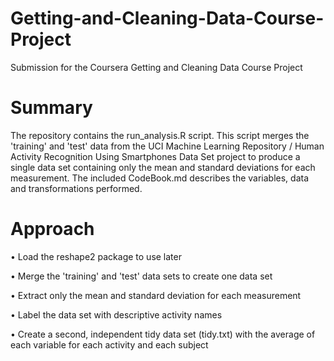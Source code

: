 # Getting-and-Cleaning-Data-Course-Project
Submission for the Coursera Getting and Cleaning Data Course Project

# Summary
The repository contains the run_analysis.R script. This script merges the 'training' and 'test' data from the UCI Machine Learning Repository / Human Activity Recognition Using Smartphones Data Set project to produce a single data set containing only the mean and standard deviations for each measurement. The included CodeBook.md describes the variables, data and transformations performed.

# Approach	
•	Load the reshape2 package to use later

•	Merge the 'training' and 'test' data sets to create one data set

•	Extract only the mean and standard deviation for each measurement

•	Label the data set with descriptive activity names

•	Create a second, independent tidy data set (tidy.txt) with the average of each variable for each activity and each subject
